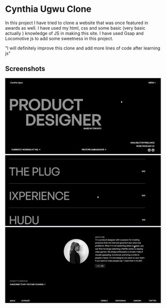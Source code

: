 
# Cynthia Ugwu Clone

In this project I have tried to clone a website that was once featured in awards as well. I have used my html, css and some basic (very basic actually ) knowledge of JS in making this site. I have  used Gsap and Locomotive js to  add some sweetness in this project.

"I will definitely improve this clone and add more lines of code after learning js"


## Screenshots

![App Screenshot](https://github.com/nischal108/Cynthia-Ugwu-clonesite/blob/main/assests/Screenshot%202023-08-07%20210425.png?raw=true)
![App Screenshot](https://github.com/nischal108/Cynthia-Ugwu-clonesite/blob/main/assests/Screenshot%202023-08-07%20210203.png?raw=true)
![App Screenshot](https://github.com/nischal108/Cynthia-Ugwu-clonesite/blob/main/assests/Screenshot%202023-08-07%20210455.png?raw=true)
